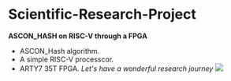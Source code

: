 # Scientific-Research-Project
**ASCON_HASH on RISC-V through a FPGA**
- ASCON_Hash algorithm.
- A simple RISC-V processcor.
- ARTY7 35T FPGA.
  *Let's have a wonderful research journey*
  <img src="https://i.pinimg.com/564x/67/3f/ee/673fee45741507ce4ebfc32b596dee9b.jpg">
